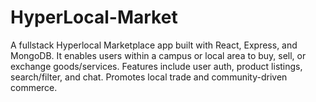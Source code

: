 # HyperLocal-Market
A fullstack Hyperlocal Marketplace app built with React, Express, and MongoDB. It enables users within a campus or local area to buy, sell, or exchange goods/services. Features include user auth, product listings, search/filter, and chat. Promotes local trade and community-driven commerce.
